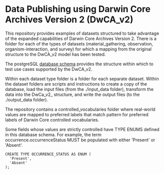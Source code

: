 # Data Publishing using Darwin Core Archives Version 2 (DwCA_v2)
This repository provides examples of datasets structured to take advantage of the expanded capabilities of Darwin Core Archives Version 2. There is a folder for each of the types of datasets (material_gathering, observation, organism-interaction, and survey) for which a mapping from the original structure to the DwCA_v2 model has been tested.

The postgreSQL [database schema](./gbif/dwca_v2_schema.sql) provides the structure within which to test use cases supported by the DwCA_v2. 

Within each dataset type folder is a folder for each separate dataset. Within the dataset folders are scripts and instructions to create a copy of the database, load the input files (from the ./input_data folder), transform the data into the DwCa_v2_ structure, and write the output files (to the ./output_data folder).

The repository contains a controlled_vocabularies folder where real-world values are mapped to preferred labels that match pattern for preferred labels of Darwin Core controlled vocabularies. 

Some fields whose values are strictly controlled have TYPE ENUMS defined in this database schema. For example, the term occurrence.occurrenceStatus MUST be populated with either 'Present' or 'Absent'.

```
CREATE TYPE OCCURRENCE_STATUS AS ENUM (
  'Present',
  'Absent'
);
```